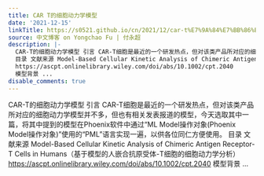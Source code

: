 ```yaml
---
title: CAR T的细胞动力学模型
date: '2021-12-15'
linkTitle: https://s0521.github.io/cn/2021/12/car-t%E7%9A%84%E7%BB%86%E8%83%9E%E5%8A%A8%E5%8A%9B%E5%AD%A6%E6%A8%A1%E5%9E%8B/
source: 中文博客 on Yongchao Fu | 付永超
description: |-
  CAR-T的细胞动力学模型 引言 CAR-T细胞是最近的一个研发热点，但对该类产品所对应的细胞动力学模型并不多，但也有相关发表报道的模型，今天选取其中一篇，将其中提到的模型在Phoenix软件中通过“ML Model操作对象(Phoenix Model操作对象)”使用的“PML”语言实现一遍，以供各位同仁方便使用。
  目录 文献来源 Model-Based Cellular Kinetic Analysis of Chimeric Antigen Receptor-T Cells in Humans（基于模型的人嵌合抗原受体-T细胞的细胞动力学分析）
  https://ascpt.onlinelibrary.wiley.com/doi/abs/10.1002/cpt.2040
  模型背景 ...
disable_comments: true
---
```

CAR-T的细胞动力学模型 引言 CAR-T细胞是最近的一个研发热点，但对该类产品所对应的细胞动力学模型并不多，但也有相关发表报道的模型，今天选取其中一篇，将其中提到的模型在Phoenix软件中通过“ML Model操作对象(Phoenix Model操作对象)”使用的“PML”语言实现一遍，以供各位同仁方便使用。
目录 文献来源 Model-Based Cellular Kinetic Analysis of Chimeric Antigen Receptor-T Cells in Humans（基于模型的人嵌合抗原受体-T细胞的细胞动力学分析）
https://ascpt.onlinelibrary.wiley.com/doi/abs/10.1002/cpt.2040
模型背景 ...